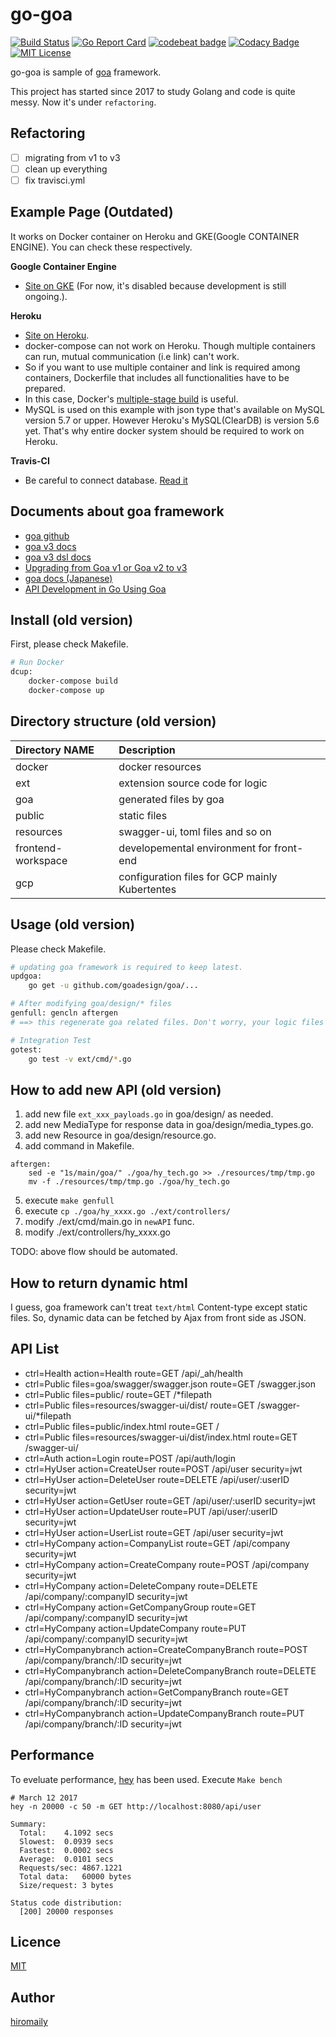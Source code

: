 # go-goa

[![Build Status](https://travis-ci.org/hiromaily/go-goa.svg?branch=master)](https://travis-ci.org/hiromaily/go-goa)
[![Go Report Card](https://goreportcard.com/badge/github.com/hiromaily/go-goa)](https://goreportcard.com/report/github.com/hiromaily/go-goa)
[![codebeat badge](https://codebeat.co/badges/f2ee2ed0-5588-46f9-a47e-d50633a06739)](https://codebeat.co/projects/github-com-hiromaily-go-goa-master)
[![Codacy Badge](https://api.codacy.com/project/badge/Grade/f207ca57e48e456389341fc41bb06951)](https://www.codacy.com/app/hiromaily2/go-goa?utm_source=github.com&amp;utm_medium=referral&amp;utm_content=hiromaily/go-goa&amp;utm_campaign=Badge_Grade)
[![MIT License](http://img.shields.io/badge/license-MIT-blue.svg?style=flat)](https://raw.githubusercontent.com/hiromaily/go-goa/master/LICENSE)

go-goa is sample of [goa](https://github.com/goadesign/goa) framework.  

This project has started since 2017 to study Golang and code is quite messy.
Now it's under `refactoring`.

## Refactoring
- [ ] migrating from v1 to v3
- [ ] clean up everything
- [ ] fix travisci.yml

## Example Page (Outdated)
It works on Docker container on Heroku and GKE(Google CONTAINER ENGINE). You can check these respectively.  
 
**Google Container Engine**
- [Site on GKE](http://35.195.210.71/) (For now, it's disabled because development is still ongoing.).  


**Heroku**
- [Site on Heroku](https://goa-web.herokuapp.com/). 
- docker-compose can not work on Heroku. Though multiple containers can run, mutual communication (i.e link) can't work. 
- So if you want to use multiple container and link is required among containers, Dockerfile that includes all functionalities have to be prepared.
- In this case, Docker's [multiple-stage build](https://docs.docker.com/engine/userguide/eng-image/multistage-build/) is useful. 
- MySQL is used on this example with json type that's available on MySQL version 5.7 or upper. However Heroku's MySQL(ClearDB) is version 5.6 yet. That's why entire docker system should be required to work on Heroku.


**Travis-CI**
- Be careful to connect database. [Read it](https://docs.docker.com/compose/startup-order/)


## Documents about goa framework
* [goa github](https://github.com/goadesign/goa)
* [goa v3 docs](https://pkg.go.dev/goa.design/goa/v3)
* [goa v3 dsl docs](https://pkg.go.dev/goa.design/goa/v3/dsl)
* [Upgrading from Goa v1 or Goa v2 to v3](https://goa.design/learn/upgrading/)
* [goa docs (Japanese)](https://goa.design/ja/learn/introduction/)
* [API Development in Go Using Goa](https://www.toptal.com/go/goa-api-development)  


## Install (old version)
First, please check Makefile.

```bash
# Run Docker
dcup:
	docker-compose build
	docker-compose up
```

## Directory structure (old version)
| Directory NAME      | Description                                    |
|:--------------------|:-----------------------------------------------|
| docker              | docker resources                               |
| ext                 | extension source code for logic                |
| goa                 | generated files by goa                         |
| public              | static files                                   |
| resources           | swagger-ui, toml files and so on               |
| frontend-workspace  | developemental environment for front-end       |
| gcp                 | configuration files for GCP mainly Kubertentes |



## Usage (old version)
Please check Makefile.

```bash
# updating goa framework is required to keep latest.
updgoa:
	go get -u github.com/goadesign/goa/...  

# After modifying goa/design/* files
genfull: gencln aftergen
# ==> this regenerate goa related files. Don't worry, your logic files are in ext/...

# Integration Test
gotest:
	go test -v ext/cmd/*.go

```

## How to add new API (old version)
1. add new file `ext_xxx_payloads.go` in goa/design/ as needed.  
2. add new MediaType for response data in goa/design/media_types.go.  
3. add new Resource in goa/design/resource.go.  
4. add command in Makefile.  
```
aftergen:
	sed -e "1s/main/goa/" ./goa/hy_tech.go >> ./resources/tmp/tmp.go
	mv -f ./resources/tmp/tmp.go ./goa/hy_tech.go
```
5. execute `make genfull`  
6. execute `cp ./goa/hy_xxxx.go ./ext/controllers/`  
7. modify ./ext/cmd/main.go in `newAPI` func.
8. modify ./ext/controllers/hy_xxxx.go  

TODO: above flow should be automated.


## How to return dynamic html
I guess, goa framework can't treat `text/html` Content-type except static files.
So, dynamic data can be fetched by Ajax from front side as JSON.


## API List
* ctrl=Health action=Health route=GET /api/_ah/health
* ctrl=Public files=goa/swagger/swagger.json route=GET /swagger.json
* ctrl=Public files=public/ route=GET /*filepath
* ctrl=Public files=resources/swagger-ui/dist/ route=GET /swagger-ui/*filepath
* ctrl=Public files=public/index.html route=GET /
* ctrl=Public files=resources/swagger-ui/dist/index.html route=GET /swagger-ui/
* ctrl=Auth action=Login route=POST /api/auth/login
* ctrl=HyUser action=CreateUser route=POST /api/user security=jwt
* ctrl=HyUser action=DeleteUser route=DELETE /api/user/:userID security=jwt
* ctrl=HyUser action=GetUser route=GET /api/user/:userID security=jwt
* ctrl=HyUser action=UpdateUser route=PUT /api/user/:userID security=jwt
* ctrl=HyUser action=UserList route=GET /api/user security=jwt
* ctrl=HyCompany action=CompanyList route=GET /api/company security=jwt
* ctrl=HyCompany action=CreateCompany route=POST /api/company security=jwt
* ctrl=HyCompany action=DeleteCompany route=DELETE /api/company/:companyID security=jwt
* ctrl=HyCompany action=GetCompanyGroup route=GET /api/company/:companyID security=jwt
* ctrl=HyCompany action=UpdateCompany route=PUT /api/company/:companyID security=jwt
* ctrl=HyCompanybranch action=CreateCompanyBranch route=POST /api/company/branch/:ID security=jwt
* ctrl=HyCompanybranch action=DeleteCompanyBranch route=DELETE /api/company/branch/:ID security=jwt
* ctrl=HyCompanybranch action=GetCompanyBranch route=GET /api/company/branch/:ID security=jwt
* ctrl=HyCompanybranch action=UpdateCompanyBranch route=PUT /api/company/branch/:ID security=jwt



## Performance
To eveluate performance, [hey](https://github.com/rakyll/hey) has been used.
Execute `Make bench`

```
# March 12 2017
hey -n 20000 -c 50 -m GET http://localhost:8080/api/user

Summary:
  Total:	4.1092 secs
  Slowest:	0.0939 secs
  Fastest:	0.0002 secs
  Average:	0.0101 secs
  Requests/sec:	4867.1221
  Total data:	60000 bytes
  Size/request:	3 bytes

Status code distribution:
  [200]	20000 responses
```

## Licence
[MIT](https://github.com/hiromaily/go-goa/blob/master/LICENSE)

## Author
[hiromaily](https://github.com/hiromaily)
